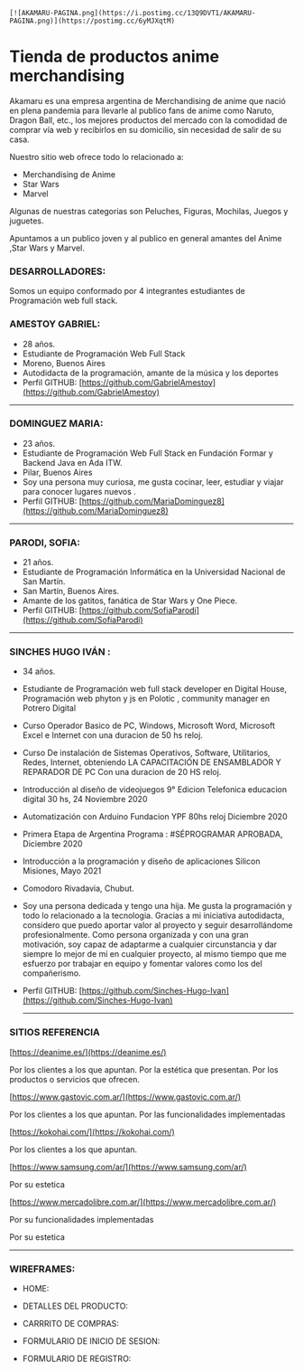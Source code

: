    [![AKAMARU-PAGINA.png](https://i.postimg.cc/13Q9DVT1/AKAMARU-PAGINA.png)](https://postimg.cc/6yMJXqtM)




# Tienda  de productos  anime  merchandising 

Akamaru es una empresa argentina de Merchandising de anime que nació en plena pandemia para llevarle al publico fans de anime como Naruto, Dragon Ball, etc., los mejores productos del mercado con la comodidad de comprar vía web y recibirlos en su domicilio, sin necesidad de salir de su casa.

Nuestro sitio web ofrece todo lo relacionado a:
- Merchandising de Anime 
- Star Wars 
- Marvel 

 Algunas de  nuestras categorias  son Peluches, Figuras, Mochilas, Juegos y juguetes.
 
Apuntamos a un publico joven  y al publico en general amantes del Anime ,Star Wars y Marvel. 
  

### DESARROLLADORES:

Somos un equipo  conformado por 4 integrantes  estudiantes de Programación web full stack.

 
 ### AMESTOY GABRIEL:
- 28 años.
- Estudiante de Programación Web Full Stack
- Moreno, Buenos Aires
- Autodidacta de la programación, amante de la música y los deportes
- Perfil GITHUB:  [https://github.com/GabrielAmestoy](https://github.com/GabrielAmestoy) 
___
 ### DOMINGUEZ MARIA:
- 23 años.
- Estudiante de Programación Web Full Stack en Fundación Formar y Backend Java en Ada ITW. 
- Pilar, Buenos Aires
- Soy una persona muy curiosa, me gusta cocinar, leer, estudiar y viajar para conocer lugares nuevos .
- Perfil GITHUB:  [https://github.com/MariaDominguez8](https://github.com/MariaDominguez8) 
___
 ### PARODI, SOFIA:
>
- 21 años.
- Estudiante de Programación Informática en la Universidad Nacional de San Martín.
- San Martín, Buenos Aires.
- Amante de los gatitos, fanática de Star Wars y One Piece.
- Perfil GITHUB:  [https://github.com/SofiaParodi](https://github.com/SofiaParodi) 
___

 ### SINCHES HUGO IVÁN :
>
- 34 años.
- Estudiante de Programación web full stack developer en Digital House, Programación web phyton y js en Polotic  , community manager en Potrero Digital 
- Curso Operador Basico de PC, Windows, Microsoft Word, Microsoft Excel e Internet con una duracion de 50 hs reloj.
- Curso De instalación de Sistemas Operativos, Software, Utilitarios, Redes, Internet, obteniendo  LA CAPACITACIÓN DE ENSAMBLADOR Y REPARADOR DE PC Con una duracion de 20 HS reloj.
- Introducción al diseño de videojuegos 9° Edicion Telefonica educacion digital 30 hs, 24 Noviembre 2020
- Automatización con Arduino Fundacion YPF  80hs reloj Diciembre 2020
-  Primera Etapa de Argentina Programa : #SÉPROGRAMAR   APROBADA, Diciembre 2020
- Introducción a  la programación y diseño de aplicaciones Silicon  Misiones, Mayo 2021

- Comodoro Rivadavia, Chubut.
- Soy una persona dedicada y tengo una hija. Me gusta la programación y todo lo relacionado a la tecnologia. Gracias a mi iniciativa autodidacta, considero que puedo aportar valor al proyecto y seguir desarrollándome profesionalmente.
Como persona organizada y con una gran motivación, soy capaz de adaptarme a cualquier circunstancia y dar siempre lo mejor de mí en cualquier proyecto, al mismo tiempo que me esfuerzo por trabajar en equipo y fomentar valores como los del compañerismo. 
- Perfil GITHUB:  [https://github.com/Sinches-Hugo-Ivan](https://github.com/Sinches-Hugo-Ivan)  

  ___

### SITIOS REFERENCIA
 >
[https://deanime.es/](https://deanime.es/)

>
Por los clientes a los que apuntan.
Por la estética que presentan.
Por los productos o servicios que ofrecen.

>

[https://www.gastovic.com.ar/](https://www.gastovic.com.ar/)
>
Por los clientes a los que apuntan.
Por las funcionalidades implementadas

>

[https://kokohai.com/](https://kokohai.com/)
>
Por los clientes a los que apuntan.

>

[https://www.samsung.com/ar/](https://www.samsung.com/ar/)
>
Por su estetica  

>

[https://www.mercadolibre.com.ar/](https://www.mercadolibre.com.ar/)
>
Por su funcionalidades implementadas
>
Por su estetica




___


### WIREFRAMES:

- HOME:

- DETALLES DEL PRODUCTO:

- CARRRITO DE COMPRAS:

- FORMULARIO DE INICIO DE SESION: 

- FORMULARIO DE REGISTRO:
